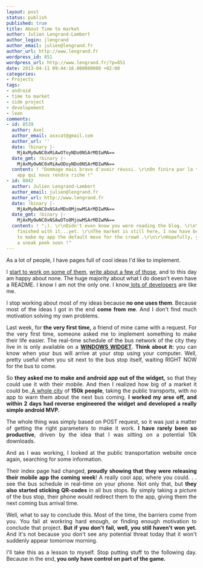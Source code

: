 ```yaml
---
layout: post
status: publish
published: true
title: About Time to market
author: Julien Lengrand-Lambert
author_login: jlengrand
author_email: julien@lengrand.fr
author_url: http://www.lengrand.fr
wordpress_id: 851
wordpress_url: http://www.lengrand.fr/?p=851
date: 2013-04-11 09:44:16.000000000 +02:00
categories:
- Projects
tags:
- android
- time to market
- side project
- developement
- lean
comments:
- id: 8539
  author: Axel
  author_email: axxcat@gmail.com
  author_url: ''
  date: !binary |-
    MjAxMy0wNC0xMiAwOToyNDo0NSArMDIwMA==
  date_gmt: !binary |-
    MjAxMy0wNC0xMiAwODoyNDo0NSArMDIwMA==
  content: ! "Dommage mais bravo d'avoir réussi. \r\nOn finira par la trouver notre
    app qui nous rendra riche !"
- id: 8842
  author: Julien Lengrand-Lambert
  author_email: julien@lengrand.fr
  author_url: http://www.lengrand.fr
  date: !binary |-
    MjAxMy0wNC0xNSAxMDo0MjowMSArMDIwMA==
  date_gmt: !binary |-
    MjAxMy0wNC0xNSAwOTo0MjowMSArMDIwMA==
  content: ! ";). \r\nDidn't even know you were reading the blog. \r\n\r\nI'm not
    finished with it...yet. \r\nThe market is still here, I now have better of a challenge
    to make my app the default move for the crowd .\r\n\r\nHopefully, you'll have
    a sneak peek soon !"
---
```

<p style="text-align: justify;">As a lot of people, I have pages full of cool ideas I'd like to implement.</p>
<p style="text-align: justify;">I <a title="github" href="http://github.com/jlengrand">start to work on some of them</a>, <a title="blog posts on projects" href="http://www.lengrand.fr/category/projects/" target="_blank">write about a few of those</a>, and to this day am happy about none. The huge majority about what I do doesn't even have a README. I know I am not the only one. I know<a title="google how to finish" href="http://www.google.com/search?q=side+project+softwasre&amp;aq=f&amp;oq=side+project+softwasre&amp;sourceid=chrome&amp;ie=UTF-8#sclient=psy-ab&amp;q=how+to+finish+side+project+successfully&amp;oq=how+to+finish+side+project+successfully&amp;gs_l=serp.3..0i7i30.3373.9554.2.10100.15.14.1.0.0.0.72.678.14.14.0...0.0...1c.1.8.psy-ab.I6jwDdXb4mA&amp;pbx=1&amp;bav=on.2,or.r_cp.r_qf.&amp;bvm=bv.45107431,d.d2k&amp;fp=c69888fd6da4729c&amp;biw=1920&amp;bih=954" target="_blank"> lots of developers</a> are like me.</p>
<p style="text-align: justify;">I stop working about most of my ideas because<strong> no one uses them</strong>. Because most of the ideas I got in the end <strong>come from me</strong>. And I don't find much motivation solving my own problems.</p>
<p style="text-align: justify;">Last week, for <strong>the very first time,</strong> a friend of mine came with a request. For the very first time, someone asked me to implement something to make their life easier.
The real-time schedule of the bus network of the city they live in is only available on a <a title="bibus widget" href="http://www.bibus.fr/pivk/relais.html.php" target="_blank"><strong>WINDOWS WIDGET</strong></a>.
<strong>Think about it:</strong> you can know when your bus will arrive at your stop using your computer.
Well, pretty useful when you sit next to the bus stop itself, waiting RIGHT NOW for the bus to come.</p>
<p style="text-align: justify;">So <strong>they asked me to make and android app out of the widget,</strong> so that they could use it with their mobile. And then I realized how big of a market it could be.<a title="brest wikipedia" href="http://en.wikipedia.org/wiki/Brest,_France" target="_blank"> A whole city</a> of<strong> 150k people</strong>, taking the public transports, with no app to warn them about the next bus coming.
<strong>I worked my arse off, and within 2 days had reverse engineered the widget and developed a really simple android MVP.</strong></p>
<p style="text-align: justify;">The whole thing was simply based on POST request, so it was just a matter of getting the right parameters to make it work. <strong>I have rarely been so productive</strong>, driven by the idea that I was sitting on a potential 10k downloads.</p>
<p style="text-align: justify;">And as I was working, I looked at the public transportation website once again, searching for some information.</p>
<p style="text-align: justify;">Their index page had changed,<strong> proudly showing that they were releasing their mobile app the coming week</strong>! A really cool app, where you could. . . see the bus schedule in real-time on your phone. Not only that, but <strong>they also started sticking QR-codes</strong> in all bus stops. By simply taking a picture of the bus stop, their phone would redirect them to the app, giving them the next coming bus arrival time.</p>
<p style="text-align: justify;">Well, what to say to conclude this.
Most of the time, the barriers come from you. You fail at workring hard enough, or finding enough motivation to conclude that project. <strong>But if you don't fail, well, you still haven't won yet.</strong> And it's not because you don't see any potential threat today that it won't suddenly appear tomorrow morning.</p>
<p style="text-align: justify;">I'll take this as a lesson to myself. Stop putting stuff to the following day. Because in the end,<strong> you only have control on part of the game.</strong></p>
